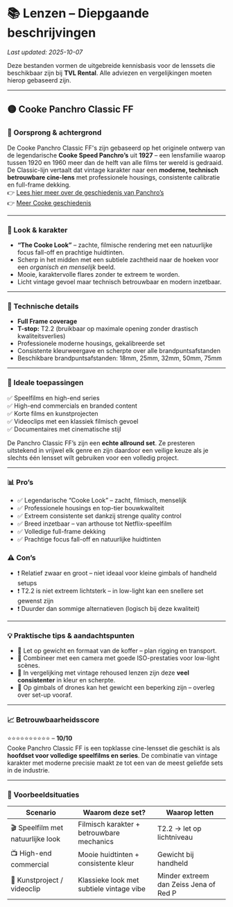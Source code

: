 # 📚 Lenzen – Diepgaande beschrijvingen  
_Last updated: 2025-10-07_

Deze bestanden vormen de uitgebreide kennisbasis voor de lenssets die beschikbaar zijn bij **TVL Rental**. Alle adviezen en vergelijkingen moeten hierop gebaseerd zijn.

---

## 🟡 Cooke Panchro Classic FF

### 🧬 Oorsprong & achtergrond
De Cooke Panchro Classic FF's zijn gebaseerd op het originele ontwerp van de legendarische **Cooke Speed Panchro’s** uit **1927** – een lensfamilie waarop tussen 1920 en 1960 meer dan de helft van alle films ter wereld is gedraaid.  
De Classic-lijn vertaalt dat vintage karakter naar een **moderne, technisch betrouwbare cine-lens** met professionele housings, consistente calibratie en full-frame dekking.  
👉 [Lees hier meer over de geschiedenis van Panchro’s](https://cookeoptics.com/news-and-events/the-history-of-panchro-part-1/)  
👉 [Meer Cooke geschiedenis](https://cookeoptics.com/cooke-history/)

---

### 🎨 Look & karakter  
- **“The Cooke Look”** – zachte, filmische rendering met een natuurlijke focus fall-off en prachtige huidtinten.  
- Scherp in het midden met een subtiele zachtheid naar de hoeken voor een *organisch en menselijk* beeld.  
- Mooie, karaktervolle flares zonder te extreem te worden.  
- Licht vintage gevoel maar technisch betrouwbaar en modern inzetbaar.

---

### 📐 Technische details  
- **Full Frame coverage**  
- **T-stop:** T2.2 (bruikbaar op maximale opening zonder drastisch kwaliteitsverlies)  
- Professionele moderne housings, gekalibreerde set  
- Consistente kleurweergave en scherpte over alle brandpuntsafstanden  
- Beschikbare brandpuntsafstanden: 18mm, 25mm, 32mm, 50mm, 75mm

---

### 🧰 Ideale toepassingen  
✅ Speelfilms en high-end series  
✅ High-end commercials en branded content  
✅ Korte films en kunstprojecten  
✅ Videoclips met een klassiek filmisch gevoel  
✅ Documentaires met cinematische stijl

De Panchro Classic FF’s zijn een **echte allround set**. Ze presteren uitstekend in vrijwel elk genre en zijn daardoor een veilige keuze als je slechts één lensset wilt gebruiken voor een volledig project.

---

### 📊 Pro’s  
- ✅ Legendarische “Cooke Look” – zacht, filmisch, menselijk  
- ✅ Professionele housings en top-tier bouwkwaliteit  
- ✅ Extreem consistente set dankzij strenge quality control  
- ✅ Breed inzetbaar – van arthouse tot Netflix-speelfilm  
- ✅ Volledige full-frame dekking  
- ✅ Prachtige focus fall-off en natuurlijke huidtinten  

### ⚠️ Con’s  
- ❗️ Relatief zwaar en groot – niet ideaal voor kleine gimbals of handheld setups  
- ❗️ T2.2 is niet extreem lichtsterk – in low-light kan een snellere set gewenst zijn  
- ❗️ Duurder dan sommige alternatieven (logisch bij deze kwaliteit)

---

### 💡 Praktische tips & aandachtspunten  
- 📌 Let op gewicht en formaat van de koffer – plan rigging en transport.  
- 📌 Combineer met een camera met goede ISO-prestaties voor low-light scènes.  
- 📌 In vergelijking met vintage rehoused lenzen zijn deze **veel consistenter** in kleur en scherpte.  
- 📌 Op gimbals of drones kan het gewicht een beperking zijn – overleg over set-up vooraf.

---

### 📈 Betrouwbaarheidsscore  
⭐️⭐️⭐️⭐️⭐️⭐️⭐️⭐️⭐️⭐️ – **10/10**  
Cooke Panchro Classic FF is een topklasse cine-lensset die geschikt is als **hoofdset voor volledige speelfilms en series**. De combinatie van vintage karakter met moderne precisie maakt ze tot een van de meest geliefde sets in de industrie.

---

### 🧪 Voorbeeldsituaties
| Scenario | Waarom deze set? | Waarop letten |
|--------|------------------|---------------|
| 🎬 Speelfilm met natuurlijke look | Filmisch karakter + betrouwbare mechanics | T2.2 → let op lichtniveau |
| 📺 High-end commercial | Mooie huidtinten + consistente kleur | Gewicht bij handheld |
| 🎥 Kunstproject / videoclip | Klassieke look met subtiele vintage vibe | Minder extreem dan Zeiss Jena of Red P |
